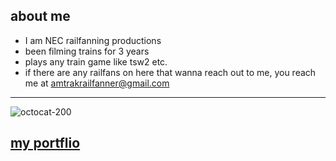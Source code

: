 ## about me
* I am NEC railfanning productions
* been filming trains for 3 years
* plays any train game like tsw2 etc.
* if there are any railfans on here that wanna reach out to me, you reach me at amtrakrailfanner@gmail.com
--------------------------------------------------
![octocat-200](https://user-images.githubusercontent.com/117923813/211029440-2cab9b3a-2d16-4bb5-9c16-553695989777.png)
## [my portflio](https://necrailfan.github.io/portfolio/index.html)
